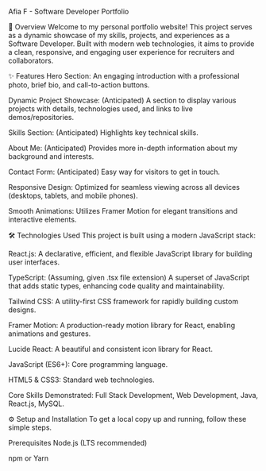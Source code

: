 Afia F - Software Developer Portfolio

🚀 Overview
Welcome to my personal portfolio website! This project serves as a dynamic showcase of my skills, projects, and experiences as a Software Developer. Built with modern web technologies, it aims to provide a clean, responsive, and engaging user experience for recruiters and collaborators.

✨ Features
Hero Section: An engaging introduction with a professional photo, brief bio, and call-to-action buttons.

Dynamic Project Showcase: (Anticipated) A section to display various projects with details, technologies used, and links to live demos/repositories.

Skills Section: (Anticipated) Highlights key technical skills.

About Me: (Anticipated) Provides more in-depth information about my background and interests.

Contact Form: (Anticipated) Easy way for visitors to get in touch.

Responsive Design: Optimized for seamless viewing across all devices (desktops, tablets, and mobile phones).

Smooth Animations: Utilizes Framer Motion for elegant transitions and interactive elements.

🛠️ Technologies Used
This project is built using a modern JavaScript stack:

React.js: A declarative, efficient, and flexible JavaScript library for building user interfaces.

TypeScript: (Assuming, given .tsx file extension) A superset of JavaScript that adds static types, enhancing code quality and maintainability.

Tailwind CSS: A utility-first CSS framework for rapidly building custom designs.

Framer Motion: A production-ready motion library for React, enabling animations and gestures.

Lucide React: A beautiful and consistent icon library for React.

JavaScript (ES6+): Core programming language.

HTML5 & CSS3: Standard web technologies.

Core Skills Demonstrated: Full Stack Development, Web Development, Java, React.js, MySQL.

⚙️ Setup and Installation
To get a local copy up and running, follow these simple steps.

Prerequisites
Node.js (LTS recommended)

npm or Yarn
